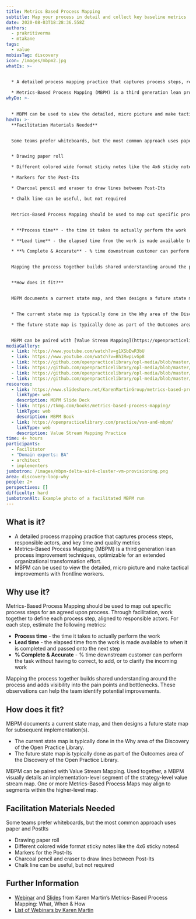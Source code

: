 ```yaml
---
title: Metrics Based Process Mapping
subtitle: Map your process in detail and collect key baseline metrics
date: 2020-08-03T18:28:36.558Z
authors:
  - prakritiverma
  - mtakane
tags:
  - value
mobiusTag: discovery
icon: /images/mbpm2.jpg
whatIs: >-
  

  * A detailed process mapping practice that captures process steps, responsible actors, and key time and quality metrics

  * Metrics-Based Process Mapping (MBPM) is a third generation lean process improvement techniques, optimizable for an extended organizational transformation effort.
whyDo: >-
  

  * MBPM can be used to view the detailed, micro picture and make tactical improvements with frontline workers
howTo: >-
  **Facilitation Materials Needed**


  Some teams prefer whiteboards, but the most common approach uses paper and PostIts


  * Drawing paper roll

  * Different colored wide format sticky notes like the 4x6 sticky notes4

  * Markers for the Post-Its

  * Charcoal pencil and eraser to draw lines between Post-Its

  * Chalk line can be useful, but not required


  Metrics-Based Process Mapping should be used to map out specific process steps for an agreed upon process. Through facilitation, work together to define each process step, aligned to responsible actors. For each step, estimate the following metrics:


  * **Process time** - the time it takes to actually perform the work

  * **Lead time** - the elapsed time from the work is made available to when it is completed and passed onto the next step

  * **% Complete & Accurate** - % time downstream customer can perform the task without having to correct, to add, or to clarify the incoming work


  Mapping the process together builds shared understanding around the process and adds visibility into the pain points and bottlenecks. These observations can help the team identify potential improvements.


  **How does it fit?**


  MBPM documents a current state map, and then designs a future state map for subsequent implementation(s).


  * The current state map is typically done in the Why area of the Discovery of the Open Practice Library.

  * The future state map is typically done as part of the Outcomes area of the Discovery of the Open Practice Library.


  MBPM can be paired with [Value Stream Mapping](https://openpracticelibrary.com/practice/vsm-and-mbpm/). Used together, a MBPM visually details an implementation-level segment of the strategy-level value stream map. One or more Metrics-Based Process Maps may align to segments within the higher-level map.
mediaGallery:
  - link: https://www.youtube.com/watch?v=g1XSbEwR3bU
  - link: https://www.youtube.com/watch?v=Bh1RwpLvGp8
  - link: https://github.com/openpracticelibrary/opl-media/blob/master/MBPM2.jpg?raw=true
  - link: https://github.com/openpracticelibrary/opl-media/blob/master/MBPM.JPG?raw=true
  - link: https://github.com/openpracticelibrary/opl-media/blob/master/MBPM3.jpg?raw=true
  - link: https://github.com/openpracticelibrary/opl-media/blob/master/MBPM5.png?raw=true
resources:
  - link: https://www.slideshare.net/KarenMartinGroup/metrics-based-process-mapping
    linkType: web
    description: MBPM Slide Deck
  - link: https://tkmg.com/books/metrics-based-process-mapping/
    linkType: web
    description: MBPM Book
  - link: https://openpracticelibrary.com/practice/vsm-and-mbpm/
    linkType: web
    description: Value Stream Mapping Practice
time: 4+ hours
participants:
  - Facilitator
  - "Domain experts: BA"
  - architect
  - implementers
jumbotron: /images/mbpm-delta-air4-cluster-vm-provisioning.png
area: discovery-loop-why
people: 2+
perspectives: []
difficulty: hard
jumbotronAlt: Example photo of a facilitated MBPM run
---
```

## What is it?

* A detailed process mapping practice that captures process steps, responsible actors, and key time and quality metrics
* Metrics-Based Process Mapping (MBPM) is a third generation lean process improvement techniques, optimizable for an extended organizational transformation effort.
* MBPM can be used to view the detailed, micro picture and make tactical improvements with frontline workers.

## Why use it?

Metrics-Based Process Mapping should be used to map out specific process steps for an agreed upon process.  Through facilitation, work together to define each process step, aligned to responsible actors.  For each step, estimate the following metrics:

* **Process time** - the time it takes to actually perform the work
* **Lead time** - the elapsed time from the work is made available to when it is completed and passed onto the next step
* **% Complete & Accurate** - % time downstream customer can perform the task without having to correct, to add, or to clarify the incoming work

Mapping the process together builds shared understanding around the process and adds visibility into the pain points and bottlenecks.  These observations can help the team identify potential improvements.

## How does it fit?

MBPM documents a current state map, and then designs a future state map for subsequent implementation(s).

* The current state map is typically done in the Why area of the Discovery of the Open Practice Library.
* The future state map is typically done as part of the Outcomes area of the Discovery of the Open Practice Library.

MBPM can be paired with Value Stream Mapping. Used together, a MBPM visually details an implementation-level segment of the strategy-level value stream map.  One or more Metrics-Based Process Maps may align to  segments within the higher-level map.

## Facilitation Materials Needed

Some teams prefer whiteboards, but the most common approach uses paper and PostIts

* Drawing paper roll
* Different colored wide format sticky notes like the 4x6 sticky notes4
* Markers for the Post-Its
* Charcoal pencil and eraser to draw lines between Post-Its
* Chalk line can be useful, but not required

## Further Information

* [Webinar](https://vimeo.com/54601924) and [Slides](https://www.slideshare.net/KarenMartinGroup/metricsbased-process-mapping-what-when-how) from Karen Martin’s Metrics-Based Process Mapping: What, When & How
* [List of Webinars by Karen Martin](https://www.ksmartin.com/webinar/metrics-based-process-mapping/)
